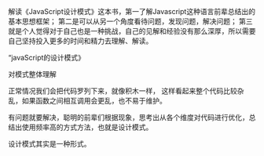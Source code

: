解读《JavaScript设计模式》这本书，第一了解Javascript这种语言前辈总结出的基本思想框架；
第二是可以从另一个角度看待问题，发现问题，解决问题；
第三就是个人觉得对于自己也是一种挑战，自己的见解和经验没有那么深厚，所以需要自己坚持投入更多的时间和精力去理解、解读。

“javaScript的设计模式》

对模式整体理解

正常情况我们会把代码罗列下来，就像积木一样， 这样看起来整个代码比较杂乱，如果函数之间相互调用会更乱，也不易于维护。

有问题就要解决，聪明的前辈们根据现象，思考出从各个维度对代码进行优化，总结出使用频率高的方式方法，也就是设计模式。

设计模式其实是一种形式。




